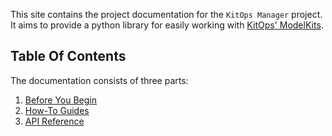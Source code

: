 This site contains the project documentation for the
`KitOps Manager` project. It aims to provide a python library for
easily working with [KitOps' ModelKits](https://kitops.ml).

## Table Of Contents

The documentation consists of three parts:

1. [Before You Begin](before-you-begin.md) 
2. [How-To Guides](how-to-guides.md)
3. [API Reference](reference/index.md)
